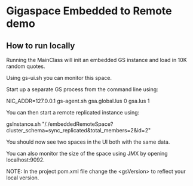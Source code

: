 <h1>Gigaspace Embedded to Remote demo</h1>
<p>
<h2>How to run locally</h2>
<p>
Running the MainClass will init an embedded GS instance and load in 10K random quotes.
<p>
Using gs-ui.sh you can monitor this space.
<p>
Start up a separate GS process from the command line using:
<p>
NIC_ADDR=127.0.0.1 gs-agent.sh gsa.global.lus 0 gsa.lus 1
<p>
You can then start a remote replicated instance using:
<p>
gsInstance.sh "/./embeddedRemoteSpace?cluster_schema=sync_replicated&total_members=2&id=2"
<p>
You should now see two spaces in the UI both with the same data.
<p>
You can also monitor the size of the space using JMX by opening localhost:9092. 
<p>
NOTE:
In the project pom.xml file change the &lt;gsVersion&gt; to reflect your local version.
